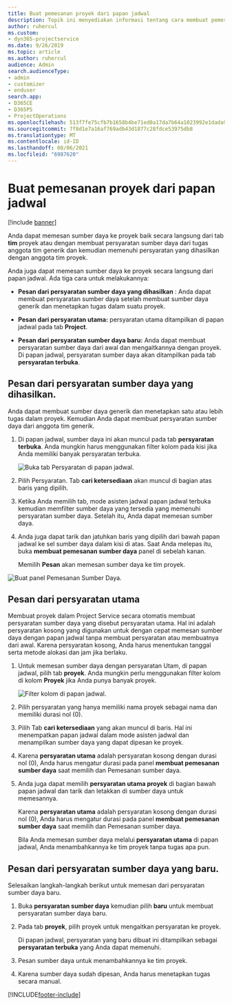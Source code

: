 ```yaml
---
title: Buat pemesanan proyek dari papan jadwal
description: Topik ini menyediakan informasi tentang cara membuat pemesanan proyek dari papan jadwal.
author: ruhercul
ms.custom:
- dyn365-projectservice
ms.date: 9/26/2019
ms.topic: article
ms.author: ruhercul
audience: Admin
search.audienceType:
- admin
- customizer
- enduser
search.app:
- D365CE
- D365PS
- ProjectOperations
ms.openlocfilehash: 513f7fe75cfb7b1658b4be71ed0a17da7b64a1023992e1dada9adca8f0dbf21e
ms.sourcegitcommit: 7f8d1e7a16af769adb43d1877c28fdce53975db8
ms.translationtype: MT
ms.contentlocale: id-ID
ms.lasthandoff: 08/06/2021
ms.locfileid: "6987620"
---
```

# <a name="create-a-project-booking-from-the-schedule-board"></a>Buat pemesanan proyek dari papan jadwal

[!include [banner](../includes/psa-now-project-operations.md)]

Anda dapat memesan sumber daya ke proyek baik secara langsung dari tab **tim** proyek atau dengan membuat persyaratan sumber daya dari tugas anggota tim generik dan kemudian memenuhi persyaratan yang dihasilkan dengan anggota tim proyek.

Anda juga dapat memesan sumber daya ke proyek secara langsung dari papan jadwal. Ada tiga cara untuk melakukannya:

- **Pesan dari persyaratan sumber daya yang dihasilkan** : Anda dapat membuat persyaratan sumber daya setelah membuat sumber daya generik dan menetapkan tugas dalam suatu proyek.

- **Pesan dari persyaratan utama:** persyaratan utama ditampilkan di papan jadwal pada tab **Project**. 

- **Pesan dari persyaratan sumber daya baru:** Anda dapat membuat persyaratan sumber daya dari awal dan mengaitkannya dengan proyek. Di papan jadwal, persyaratan sumber daya akan ditampilkan pada tab **persyaratan terbuka**.

## <a name="book-from-a-generated-resource-requirement"></a>Pesan dari persyaratan sumber daya yang dihasilkan.

Anda dapat membuat sumber daya generik dan menetapkan satu atau lebih tugas dalam proyek. Kemudian Anda dapat membuat persyaratan sumber daya dari anggota tim generik. 

1.  Di papan jadwal, sumber daya ini akan muncul pada tab **persyaratan terbuka**. Anda mungkin harus menggunakan filter kolom pada kisi jika Anda memiliki banyak persyaratan terbuka. 

    ![Buka tab Persyaratan di papan jadwal.](media/FAQ-Project-Booking-Schedule-Board-1.png "Tangkapan layar tabel Pemesanan dan tugas")

2. Pilih Persyaratan. Tab **cari ketersediaan** akan muncul di bagian atas baris yang dipilih.
 
3. Ketika Anda memilih tab, mode asisten jadwal papan jadwal terbuka kemudian memfilter sumber daya yang tersedia yang memenuhi persyaratan sumber daya. Setelah itu, Anda dapat memesan sumber daya.

4. Anda juga dapat tarik dan jatuhkan baris yang dipilih dari bawah papan jadwal ke sel sumber daya dalam kisi di atas. Saat Anda melepas itu, buka **membuat pemesanan sumber daya** panel di sebelah kanan.

    Memilih **Pesan** akan memesan sumber daya ke tim proyek.

![Buat panel Pemesanan Sumber Daya.](media/FAQ-Project-Booking-Schedule-Board-6.png "")
 

## <a name="book-from-the-primary-requirement"></a>Pesan dari persyaratan utama

Membuat proyek dalam Project Service secara otomatis membuat persyaratan sumber daya yang disebut persyaratan utama. Hal ini adalah persyaratan kosong yang digunakan untuk dengan cepat memesan sumber daya dengan papan jadwal tanpa membuat persyaratan atau membuatnya dari awal. Karena persyaratan kosong, Anda harus menentukan tanggal serta metode alokasi dan jam jika berlaku. 

1. Untuk memesan sumber daya dengan persyaratan Utam, di papan jadwal, pilih tab **proyek**. Anda mungkin perlu menggunakan filter kolom di kolom **Proyek** jika Anda punya banyak proyek.

   ![Filter kolom di papan jadwal.](media/FAQ-Project-Booking-Schedule-Board-2.png "Tangkapan layar tabel Pemesanan dan tugas")

2. Pilih persyaratan yang hanya memiliki nama proyek sebagai nama dan memiliki durasi nol (0).

3. Pilih Tab **cari ketersediaan** yang akan muncul di baris. Hal ini menempatkan papan jadwal dalam mode asisten jadwal dan menampilkan sumber daya yang dapat dipesan ke proyek.

4. Karena **persyaratan utama** adalah persyaratan kosong dengan durasi nol (0), Anda harus mengatur durasi pada panel **membuat pemesanan sumber daya** saat memilih dan Pemesanan sumber daya.

5. Anda juga dapat memilih **persyaratan utama proyek** di bagian bawah papan jadwal dan tarik dan letakkan di sumber daya untuk memesannya.
 
    Karena **persyaratan utama** adalah persyaratan kosong dengan durasi nol (0), Anda harus mengatur durasi pada panel **membuat pemesanan sumber daya** saat memilih dan Pemesanan sumber daya.
 
    Bila Anda memesan sumber daya melalui **persyaratan utama** di papan jadwal, Anda menambahkannya ke tim proyek tanpa tugas apa pun.
 
## <a name="book-from-a-new-resource-requirement"></a>Pesan dari persyaratan sumber daya yang baru.
Selesaikan langkah-langkah berikut untuk memesan dari persyaratan sumber daya baru. 

1. Buka **persyaratan sumber daya** kemudian pilih **baru** untuk membuat persyaratan sumber daya baru.

2. Pada tab **proyek**, pilih proyek untuk mengaitkan persyaratan ke proyek.
 
    Di papan jadwal, persyaratan yang baru dibuat ini ditampilkan sebagai **persyaratan terbuka** yang Anda dapat memenuhi.

3. Pesan sumber daya untuk menambahkannya ke tim proyek.

4. Karena sumber daya sudah dipesan, Anda harus menetapkan tugas secara manual.



[!INCLUDE[footer-include](../includes/footer-banner.md)]
